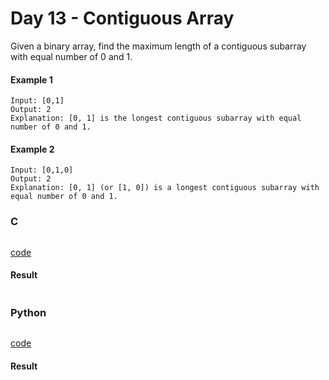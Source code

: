 # Day 13 - Contiguous Array
Given a binary array, find the maximum length of a contiguous subarray with equal number of 0 and 1.

#### Example 1
```
Input: [0,1]
Output: 2
Explanation: [0, 1] is the longest contiguous subarray with equal number of 0 and 1.
```

#### Example 2
```
Input: [0,1,0]
Output: 2
Explanation: [0, 1] (or [1, 0]) is a longest contiguous subarray with equal number of 0 and 1.
```

### C
```C

```
[code](C/contiguousArray.c)

#### Result
```

```

### Python 
```python

```
[code](Python/contiguousArray.py)

#### Result
```

```
